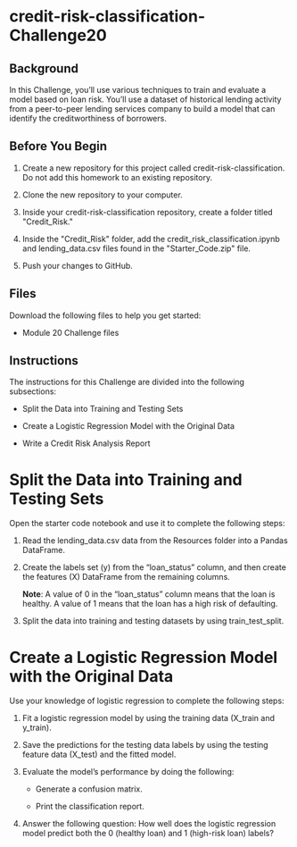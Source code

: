 # credit-risk-classification-Challenge20

## Background
In this Challenge, you’ll use various techniques to train and evaluate a model based on loan risk. You’ll use a dataset of historical lending activity from a peer-to-peer lending services company to build a model that can identify the creditworthiness of borrowers.

## Before You Begin
1. Create a new repository for this project called credit-risk-classification. Do not add this homework to an existing repository.

2. Clone the new repository to your computer.

3. Inside your credit-risk-classification repository, create a folder titled "Credit_Risk."

4. Inside the "Credit_Risk" folder, add the credit_risk_classification.ipynb and lending_data.csv files found in the "Starter_Code.zip" file.

4. Push your changes to GitHub.

## Files
Download the following files to help you get started:

- Module 20 Challenge files
## Instructions
The instructions for this Challenge are divided into the following subsections:

- Split the Data into Training and Testing Sets

- Create a Logistic Regression Model with the Original Data

- Write a Credit Risk Analysis Report

# Split the Data into Training and Testing Sets
Open the starter code notebook and use it to complete the following steps:

1. Read the lending_data.csv data from the Resources folder into a Pandas DataFrame.

2. Create the labels set (y) from the “loan_status” column, and then create the features (X) DataFrame from the remaining columns.

    **Note**: A value of 0 in the “loan_status” column means that the loan is healthy. A value of 1 means that the loan has a high risk of defaulting.

3. Split the data into training and testing datasets by using train_test_split.

# Create a Logistic Regression Model with the Original Data
Use your knowledge of logistic regression to complete the following steps:

1. Fit a logistic regression model by using the training data (X_train and y_train).

2. Save the predictions for the testing data labels by using the testing feature data (X_test) and the fitted model.

3. Evaluate the model’s performance by doing the following:

    - Generate a confusion matrix.

    - Print the classification report.

4. Answer the following question: How well does the logistic regression model predict both the 0 (healthy loan) and 1 (high-risk loan) labels?
